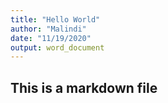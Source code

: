 ```yaml
---
title: "Hello World"
author: "Malindi"
date: "11/19/2020"
output: word_document
---
```



## This is a markdown file
